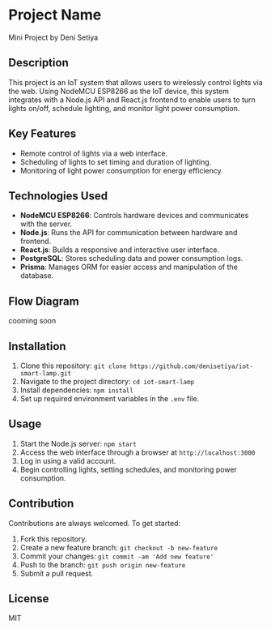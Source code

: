 # Project Name

Mini Project by Deni Setiya

## Description

This project is an IoT system that allows users to wirelessly control lights via the web. Using NodeMCU ESP8266 as the IoT device, this system integrates with a Node.js API and React.js frontend to enable users to turn lights on/off, schedule lighting, and monitor light power consumption.

## Key Features

- Remote control of lights via a web interface.
- Scheduling of lights to set timing and duration of lighting.
- Monitoring of light power consumption for energy efficiency.

## Technologies Used

- **NodeMCU ESP8266**: Controls hardware devices and communicates with the server.
- **Node.js**: Runs the API for communication between hardware and frontend.
- **React.js**: Builds a responsive and interactive user interface.
- **PostgreSQL**: Stores scheduling data and power consumption logs.
- **Prisma**: Manages ORM for easier access and manipulation of the database.

## Flow Diagram

cooming soon


## Installation

1. Clone this repository: `git clone https://github.com/denisetiya/iot-smart-lamp.git`
2. Navigate to the project directory: `cd iot-smart-lamp`
3. Install dependencies: `npm install`
4. Set up required environment variables in the `.env` file.

## Usage

1. Start the Node.js server: `npm start`
2. Access the web interface through a browser at `http://localhost:3000`
3. Log in using a valid account.
4. Begin controlling lights, setting schedules, and monitoring power consumption.

## Contribution

Contributions are always welcomed. To get started:

1. Fork this repository.
2. Create a new feature branch: `git checkout -b new-feature`
3. Commit your changes: `git commit -am 'Add new feature'`
4. Push to the branch: `git push origin new-feature`
5. Submit a pull request.

## License

MIT
